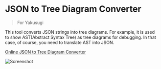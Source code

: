 JSON to Tree Diagram Converter
==============================

> For Yakusugi

This tool converts JSON strings into tree diagrams. For example, it is used to show AST(Abstract Syntax Tree) as tree diagrams for debugging. In that case, of course, you need to translate AST into JSON.


[Online JSON to Tree Diagram Converter](http://vanya.jp.net/vtree/)


![Screenshot](https://github.com/ivan111/vtree/raw/master/vtree.jpg)
